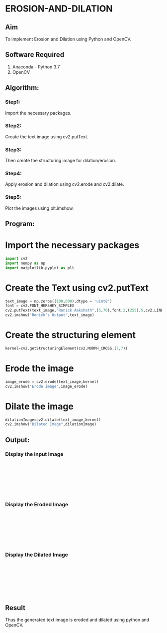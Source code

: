 # EROSION-AND-DILATION

## Aim
To implement Erosion and Dilation using Python and OpenCV.
## Software Required
1. Anaconda - Python 3.7
2. OpenCV
## Algorithm:
### Step1:
Import the necessary packages.
### Step2:
Create the text image using cv2.putText.
### Step3:
Then create the structuring image for dilation/erosion.
### Step4:
Apply erosion and dilation using cv2.erode and cv2.dilate.
### Step5:
Plot the images using plt.imshow.

## Program:
# Import the necessary packages
``` python
import cv2
import numpy as np
import matplotlib.pyplot as plt
```
# Create the Text using cv2.putText
``` python
text_image = np.zeros((100,600),dtype = 'uint8')
font = cv2.FONT_HERSHEY_SIMPLEX 
cv2.putText(text_image,"Ronick Aakshath",(5,70),font,2,(255),5,cv2.LINE_AA)
cv2.imshow("Ronick's Output",text_image)
```
# Create the structuring element
``` python
kernel=cv2.getStructuringElement(cv2.MORPH_CROSS,(7,7))
```
# Erode the image
``` python
image_erode = cv2.erode(text_image,kernel)
cv2.imshow("Erode image",image_erode)
```
# Dilate the image
``` python
dilationImage=cv2.dilate(text_image,kernel)
cv2.imshow("Dilated Image",dilationImage)
```
## Output:

### Display the input Image
<br>
<br>
<br>
<br>
<br>
<br>

### Display the Eroded Image
<br>
<br>
<br>
<br>
<br>
<br>

### Display the Dilated Image
<br>
<br>
<br>
<br>
<br>
<br>

## Result
Thus the generated text image is eroded and dilated using python and OpenCV.
